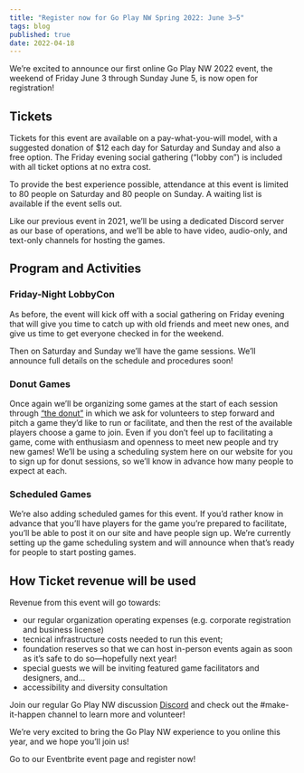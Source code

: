 ```yaml
---
title: "Register now for Go Play NW Spring 2022: June 3–5"
tags: blog
published: true
date: 2022-04-18
---
```


We’re excited to announce our first online Go Play NW 2022 event, the weekend of Friday June 3 through Sunday June 5, is now open for registration!

## Tickets
Tickets for this event are available on a pay-what-you-will model, with a suggested donation of $12 each day for Saturday and Sunday and also a free option. The Friday evening social gathering (“lobby con”) is included with all ticket options at no extra cost.

To provide the best experience possible, attendance at this event is limited to 80 people on Saturday and 80 people on Sunday. A waiting list is available if the event sells out.

Like our previous event in 2021, we’ll be using a dedicated Discord server as our base of operations, and we’ll be able to have video, audio-only, and text-only channels for hosting the games.

## Program and Activities
### Friday-Night LobbyCon
As before, the event will kick off with a social gathering on Friday evening that will give you time to catch up with old friends and meet new ones, and give us time to get everyone checked in for the weekend.

Then on Saturday and Sunday we’ll have the game sessions. We’ll announce full details on the schedule and procedures soon!

### Donut Games
Once again we’ll be organizing some games at the start of each session through [“the donut”](/the-donut) in which we ask for volunteers to step forward and pitch a game they’d like to run or facilitate, and then the rest of the available players choose a game to join. Even if you don’t feel up to facilitating a game, come with enthusiasm and openness to meet new people and try new games! We’ll be using a scheduling system here on our website for you to sign up for donut sessions, so we’ll know in advance how many people to expect at each.

### Scheduled Games
We’re also adding scheduled games for this event. If you’d rather know in advance that you’ll have players for the game you’re prepared to facilitate, you’ll be able to post it on our site and have people sign up. We’re currently setting up the game scheduling system and will announce when that’s ready for people to start posting games.

## How Ticket revenue will be used
Revenue from this event will go towards:

* our regular organization operating expenses (e.g. corporate registration and business license)
* tecnical infrastructure costs needed to run this event; 
* foundation reserves so that we can host in-person events again as soon as it’s safe to do so—hopefully next year!
* special guests we will be inviting featured game facilitators and designers, and...
* accessibility and diversity consultation

Join our regular Go Play NW discussion [Discord](https://discord.gg/AqhayGFexQ) and check out the #make-it-happen channel to learn more and volunteer!

We’re very excited to bring the Go Play NW experience to you online this year, and we hope you’ll join us!

Go to our Eventbrite event page and register now!